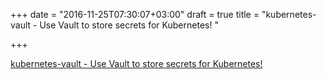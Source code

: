 +++
date = "2016-11-25T07:30:07+03:00"
draft = true
title = "kubernetes-vault - Use Vault to store secrets for Kubernetes! "

+++

<p><a href="https://t.co/EhsTd9PHgY">kubernetes-vault - Use Vault to store secrets for Kubernetes! </a></p>
